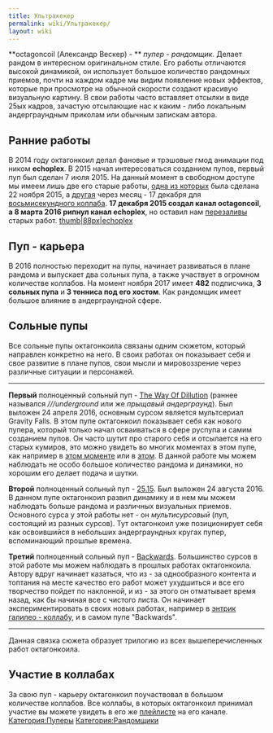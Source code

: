 ```yaml
---
title: Ультракекер
permalink: wiki/Ультракекер/
layout: wiki
---
```


**octagoncoil (Александр Вескер) - ** *пупер -* *рандомщик*. Делает
рандом в интересном оригинальном стиле. Его работы отличаются высокой
динамикой, он использует большое количество рандомных приемов, почти на
каждом кадре мы видим появление новых эффектов, которые при просмотре на
обычной скорости создают красивую визуальную картину. В свои работы
часто вставляет отсылки в виде 25ых кадров, зачастую отсылающие нас к
каким - либо локальным андерграундным приколам или обычным запискам
автора.

## **Ранние работы**

В 2014 году октагонкоил делал фановые и трэшовые гмод анимации под ником
**echoplex**. В 2015 начал интересоваться созданием пупов, первый пуп
был сделан 7 июля 2015. На данный момент в свободном доступе мы имеем
лишь две его старые работы, [одна из
которых](https://www.youtube.com/watch?v=aB45CIOR9oY) была сделана 22
ноября 2015, а [другая](https://www.youtube.com/watch?v=yOidnOVc4Qg)
через месяц - 17 декабря для [восьмисекундного
коллаба](https://www.youtube.com/watch?v=66Jl1Rw4-oc). **17 декабря 2015
создал канал octagoncoil**, **а 8 марта 2016 рипнул канал echoplex**, но
оставил нам
[перезаливы](https://www.youtube.com/channel/UC2WzHzkSWwCO0mA1nLEbFhg)
старых работ. [thumb\|88px\|echoplex](Файл:Echoplex.jpg "wikilink")

## **Пуп - карьера**

В 2016 полностью переходит на пупы, начинает развиваться в плане рандома
и выпускает два сольных пупа, а также участвует в огромном количестве
коллабов. На момент ноября 2017 имеет **482** подписчика, **3 сольных
пупа** и **3 тенниса под его хостом**. Как рандомщик имеет большое
влияние в андерграундной сфере.

## **Сольные пупы**

Все сольные пупы октагонкоила связаны одним сюжетом, который направлен
конкретно на него. В своих работах он показывает себя и свое развитие в
плане пупов, свои мысли и мировоззрение через различные ситуации и
персонажей.

------------------------------------------------------------------------

**Первый** полноценный сольный пуп - [The Way Of
Dillution](https://www.youtube.com/watch?v=gdEbnJGzgHY) (раннее
назывался *///underground* или же *прыщавый андерграунд*). Был выложен
24 апреля 2016, основным сурсом является мультсериал Gravity Falls. В
этом пупе октагонкоил показывает себя как нового пупера, который только
начал осваиваться в сфере руспупа и самим созданием пупов. Он часто
шутит про старого себя и отсылается на его старых кумиров, это можно
увидеть во многих моментах в этом пупе, как например в [этом
моменте](https://youtu.be/gdEbnJGzgHY?t=1m17s) или в
[этом](https://youtu.be/gdEbnJGzgHY?t=2m31s). В данной работе мы можем
наблюдать не особо большое количество рандома и динамики, но хорошим его
делает подача и шутки.

**Второй** полноценный сольный пуп -
[25.15](https://www.youtube.com/watch?v=QgiiWUkPwY8). Был выложен 24
августа 2016. В данном пупе октагонкоил развил динамику и в нем мы можем
наблюдать больше рандома и различных визуальных приемов. Основного сурса
у этой работы нет - он *мультисурсовый* (пуп, состоящий из разных
сурсов). Тут октагонкоил уже позиционирует себя как освоившийся в
небольших андерграундных кругах пупер, вспоминающий прошлые времена.

**Третий** полноценный сольный пуп -
[Backwards](https://www.youtube.com/watch?v=ybpzcsbYdiU). Большинство
сурсов в этой работе мы можем наблюдать в прошлых работах октагонкоила.
Автору вдруг начинает казаться, что из - за однообразного контента и
топтания на месте качество его работ может ухудшиться и все его
творчество пойдет по наклонной, и из - за этого он отматывает время
назад, как бы начиная все с чистого листа. Он начинает
экспериментировать в своих новых работах, например в
[энтри](https://www.youtube.com/watch?v=C7oHe_LugWk)[к галилео -
коллабу](https://www.youtube.com/watch?v=aCYccCxqVMU), и в самом пупе
"Backwards".

------------------------------------------------------------------------

Данная связка сюжета образует трилогию из всех вышеперечисленных работ
октагонкоила.

## **Участие в коллабах**

За свою пуп - карьеру октагонкоил поучаствовал в большом количестве
коллабов. Все коллабы, в которых октагонкоил принимал участие вы можете
увидеть в его же
[плейлисте](https://www.youtube.com/playlist?list=PLkoIpsRvKHkrw3yQRlq856r9lbuhir0wU)
на его канале. [Категория:Пуперы](Категория:Пуперы "wikilink")
[Категория:Рандомщики](Категория:Рандомщики "wikilink")
